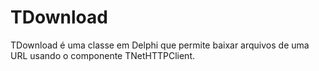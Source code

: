 # TDownload


TDownload é uma classe em Delphi que permite baixar arquivos de uma URL usando o componente TNetHTTPClient. 


